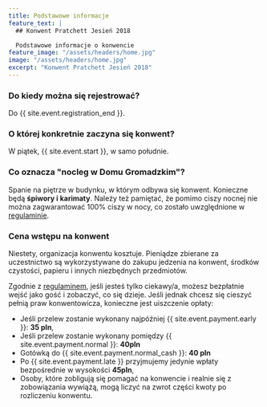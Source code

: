 ```yaml
---
title: Podstawowe informacje
feature_text: |
  ## Konwent Pratchett Jesień 2018

  Podstawowe informacje o konwencie
feature_image: "/assets/headers/home.jpg"
image: "/assets/headers/home.jpg"
excerpt: "Konwent Pratchett Jesień 2018"
---
```


### Do kiedy można się rejestrować?

Do {{ site.event.registration_end }}.

### O której konkretnie zaczyna się konwent?

W piątek, {{ site.event.start }}, w samo południe.

### Co oznacza "nocleg w Domu Gromadzkim"?

Spanie na piętrze w budynku, w którym odbywa się konwent. Konieczne będą **śpiwory i karimaty**. Należy też pamiętać, że pomimo ciszy nocnej nie można zagwarantować 100% ciszy w nocy, co zostało uwzględnione w [regulaminie](/regulamin).

### Cena wstępu na konwent

Niestety, organizacja konwentu kosztuje. Pieniądze zbierane za uczestnictwo są wykorzystywane do zakupu jedzenia na konwent, środków czystości, papieru i innych niezbędnych przedmiotów.

Zgodnie z [regulaminem](/regulamin), jeśli jesteś tylko ciekawy/a, możesz bezpłatnie wejść jako gość i zobaczyć, co się dzieje. Jeśli jednak chcesz się cieszyć pełnią praw konwentowicza, konieczne jest uiszczenie opłaty:

* Jeśli przelew zostanie wykonany najpóźniej {{ site.event.payment.early }}: **35 pln**,
* Jeśli przelew zostanie wykonany pomiędzy {{ site.event.payment.normal }}: **40pln**
* Gotówką do {{ site.event.payment.normal_cash }}: **40 pln**
* Po {{ site.event.payment.late }} przyjmujemy jedynie wpłaty bezpośrednie w wysokości **45pln**,
* Osoby, które zobligują się pomagać na konwencie i realnie się z zobowiązania wywiążą, mogą liczyć na zwrot części kwoty po rozliczeniu konwentu.
